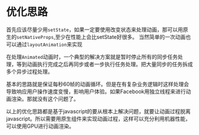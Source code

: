 # 优化思路

首先应该尽量少用`setState`，如果一定要使用改变状态来处理动画，那可以用原生的`setNativeProps`,至少在性能上会比setState好很多。
当然简单的一次动画也可以通过`layoutAnimation`来实现

在处理`Animated`动画时，一个典型的解决方案就是暂时停止所有的同步任务处理，等到动画执行完成之后再同步或者一步执行任务处理。把大量同步的任务拆成多个异步过程处理。

基本的思路就是保证每秒60帧的动画循环。但是在有复杂业务逻辑时这样处理会导致响应用户操作速度变慢，影响用户体验。如果Facebook用独立线程来进行动画渲染。那就没有这个问题了。

以上的优化思路都是基于javascript的要从根本上解决问题，就要让动画过程脱离javascript。所以需要用原生组件来实现动画过程，这样可以充分利用机器性能，可以使用GPU进行动画渲染。

